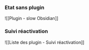 
### Etat sans plugin 

![[Plugin - slow Obsidian]]


### Suivi réactivation 

![[Liste des plugin - Suivi réactivation]]

